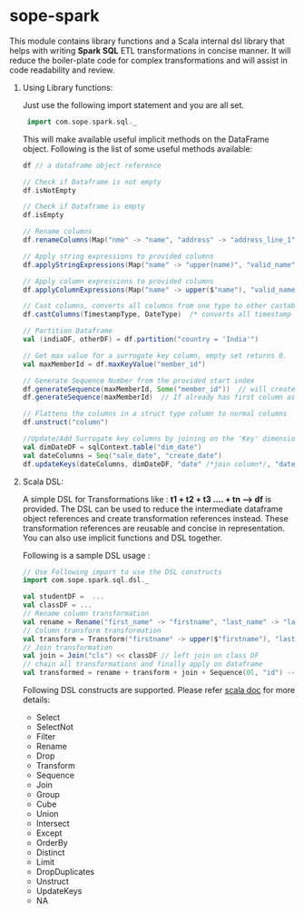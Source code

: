 sope-spark
==========

This module contains library functions and a Scala internal dsl library that helps with writing **Spark SQL** ETL transformations in concise manner.
It will reduce the boiler-plate code for complex transformations and will assist in code readability and review.

1. Using Library functions:

   Just use the following import statement and you are all set.
   ```scala
    import com.sope.spark.sql._
   ```

   This will make available useful implicit methods on the DataFrame object.
   Following is the list of some useful methods available:

      ```scala
    df // a dataframe object reference

    // Check if Dataframe is not empty
    df.isNotEmpty

    // Check if Dataframe is empty
    df.isEmpty

    // Rename columns
    df.renameColumns(Map("nme" -> "name", "address" -> "address_line_1"))

    // Apply string expressions to provided columns
    df.applyStringExpressions(Map("name" -> "upper(name)", "valid_name" -> "'YES'"))

    // Apply column expressions to provided columns
    df.applyColumnExpressions(Map("name" -> upper($"name"), "valid_name" -> lit("YES"))

    // Cast columns, converts all columns from one type to other castable data type
    df.castColumns(TimestampType, DateType)  /* converts all timestamp columns to date columns */

    // Partition Dataframe
    val (indiaDF, otherDF) = df.partition("country = 'India'")

    // Get max value for a surrogate key column, empty set returns 0.
    val maxMemberId = df.maxKeyValue("member_id")

    // Generate Sequence Number from the provided start index
    df.generateSequence(maxMemberId, Some("member_id"))  // will create new column 'member_id' as sequence column
    df.generateSequence(maxMemberId)  // If already has first column as member_id

    // Flattens the columns in a struct type column to normal columns
    df.unstruct("column")

    //Update/Add Surrogate key columns by joining on the 'Key' dimension table.
    val dimDateDF = sqlContext.table("dim_date")
    val dateColumns = Seq("sale_date", "create_date")
    df.updateKeys(dateColumns, dimDateDF, "date" /*join column*/, "date_key" /*key column*/) // new columns - sale_date_key, create_date_key

      ```

2. Scala DSL:

    A simple DSL for Transformations like : **t1 + t2 + t3 .... + tn --> df** is provided.
    The DSL can be used to reduce the intermediate dataframe object references and create transformation references instead.
    These transformation references are reusable and concise in representation. You can also use implicit functions and DSL together.

    Following is a sample DSL usage :
    ```scala
    // Use Following import to use the DSL constructs
    import com.sope.spark.sql.dsl._

    val studentDF =  ...
    val classDF = ...
    // Rename column transformation
    val rename = Rename("first_name" -> "firstname", "last_name" -> "lastname")
    // Column transform transformation
    val transform = Transform("firstname" -> upper($"firstname"), "lastname" -> upper($"lastname"))
    // Join transformation
    val join = Join("cls") << classDF // left join on class DF
    // chain all transformations and finally apply on dataframe
    val transformed = rename + transform + join + Sequence(0l, "id") --> studentDF
    ```

    Following DSL constructs are supported. Please refer [scala doc](https://mayur2810.github.io/sope/sope-spark) for more details:
    - Select
    - SelectNot
    - Filter
    - Rename
    - Drop
    - Transform
    - Sequence
    - Join
    - Group
    - Cube
    - Union
    - Intersect
    - Except
    - OrderBy
    - Distinct
    - Limit
    - DropDuplicates
    - Unstruct
    - UpdateKeys
    - NA